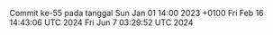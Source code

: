 Commit ke-55 pada tanggal Sun Jan 01 14:00 2023 +0100
Fri Feb 16 14:43:06 UTC 2024
Fri Jun  7 03:29:52 UTC 2024
